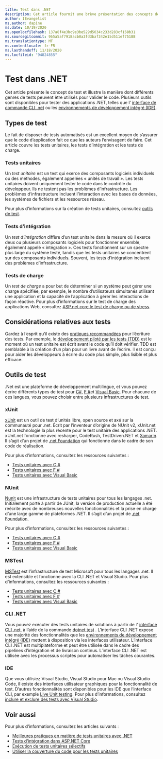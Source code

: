 ```yaml
---
title: Test dans .NET
description: Cet article fournit une brève présentation des concepts de test, de la terminologie et des outils de test dans .NET.
author: IEvangelist
ms.author: dapine
ms.date: 10/19/2020
ms.openlocfilehash: 137a8f4e3bc9e3be529d5034c233d283cf158b31
ms.sourcegitcommit: 965a5af7918acb0a3fd3baf342e15d511ef75188
ms.translationtype: MT
ms.contentlocale: fr-FR
ms.lasthandoff: 11/18/2020
ms.locfileid: "94824855"
---
```

# <a name="testing-in-net"></a>Test dans .NET

Cet article présente le concept de test et illustre la manière dont différents genres de tests peuvent être utilisés pour valider le code. Plusieurs outils sont disponibles pour tester des applications .NET, telles que l' [interface de commande CLI .net](#net-cli) ou les [environnements de développement intégré (IDE)](#ide).

## <a name="test-types"></a>Types de test

Le fait de disposer de tests automatisés est un excellent moyen de s’assurer que le code d’application fait ce que les auteurs l’envisagent de faire. Cet article couvre les tests unitaires, les tests d’intégration et les tests de charge.

### <a name="unit-tests"></a>Tests unitaires

Un *test unitaire* est un test qui exerce des composants logiciels individuels ou des méthodes, également appelées « unités de travail ». Les tests unitaires doivent uniquement tester le code dans le contrôle du développeur. Ils ne testent pas les problèmes d’infrastructure. Les problèmes d’infrastructure incluent l’interaction avec les bases de données, les systèmes de fichiers et les ressources réseau.

Pour plus d’informations sur la création de tests unitaires, consultez [outils de test](#testing-tools).

### <a name="integration-tests"></a>Tests d’intégration

Un *test d’intégration* diffère d’un test unitaire dans la mesure où il exerce deux ou plusieurs composants logiciels pour fonctionner ensemble, également appelé « intégration ». Ces tests fonctionnent sur un spectre plus large du système testé, tandis que les tests unitaires se concentrent sur des composants individuels. Souvent, les tests d’intégration incluent des problèmes d’infrastructure.

### <a name="load-tests"></a>Tests de charge

Un *test de charge* a pour but de déterminer si un système peut gérer une charge spécifiée, par exemple, le nombre d’utilisateurs simultanés utilisant une application et la capacité de l’application à gérer les interactions de façon réactive. Pour plus d’informations sur le test de charge des applications Web, consultez [ASP.net core le test de charge ou de stress](/aspnet/core/test/load-tests).

## <a name="test-considerations"></a>Considérations relatives aux tests

Gardez à l’esprit qu’il existe des [pratiques recommandées](unit-testing-best-practices.md) pour l’écriture des tests. Par exemple, le [développement piloté par les tests (TDD)](https://deviq.com/test-driven-development) est le moment où un test unitaire est écrit avant le code qu’il doit vérifier. TDD est semblable à la création d’un plan pour un livre avant de l’écrire. Il est conçu pour aider les développeurs à écrire du code plus simple, plus lisible et plus efficace.

## <a name="testing-tools"></a>Outils de test

.Net est une plateforme de développement multilingue, et vous pouvez écrire différents types de test pour [C#](../../csharp/index.yml), [F #](../../fsharp/index.yml)et [Visual Basic](../../visual-basic/index.yml). Pour chacune de ces langues, vous pouvez choisir entre plusieurs infrastructures de test.

### <a name="xunit"></a>xUnit

[xUnit](https://xunit.net) est un outil de test d’unités libre, open source et axé sur la communauté pour .net. Écrit par l’inventeur d’origine de NUnit v2, xUnit.net est la technologie la plus récente pour le test unitaire des applications .NET. xUnit.net fonctionne avec resharper, CodeRush, TestDriven.NET et [Xamarin](https://dotnet.microsoft.com/apps/xamarin). Il s’agit d’un projet de [.net Foundation](https://dotnetfoundation.org) qui fonctionne dans le cadre de son code de réalisation.

Pour plus d’informations, consultez les ressources suivantes :

- [Tests unitaires avec C #](unit-testing-with-dotnet-test.md)
- [Tests unitaires avec F #](unit-testing-fsharp-with-dotnet-test.md)
- [Tests unitaires avec Visual Basic](unit-testing-visual-basic-with-dotnet-test.md)

### <a name="nunit"></a>NUnit

[Nunit](https://nunit.org) est une infrastructure de tests unitaires pour tous les langages .net. Initialement porté à partir de JUnit, la version de production actuelle a été réécrite avec de nombreuses nouvelles fonctionnalités et la prise en charge d’une large gamme de plateformes .NET. Il s’agit d’un projet de [.net Foundation](https://dotnetfoundation.org).

Pour plus d’informations, consultez les ressources suivantes :

- [Tests unitaires avec C #](unit-testing-with-nunit.md)
- [Tests unitaires avec F #](unit-testing-fsharp-with-nunit.md)
- [Tests unitaires avec Visual Basic](unit-testing-visual-basic-with-nunit.md)

### <a name="mstest"></a>MSTest

[MSTest](https://github.com/Microsoft/testfx-docs) est l’infrastructure de test Microsoft pour tous les langages .net. Il est extensible et fonctionne avec la CLI .NET et Visual Studio. Pour plus d’informations, consultez les ressources suivantes :

- [Tests unitaires avec C #](unit-testing-with-mstest.md)
- [Tests unitaires avec F #](unit-testing-fsharp-with-mstest.md)
- [Tests unitaires avec Visual Basic](unit-testing-visual-basic-with-mstest.md)

### <a name="net-cli"></a>CLI .NET

Vous pouvez exécuter des tests unitaires de solutions à partir de l' [interface CLI .net](../tools/index.md), à l’aide de la commande [dotnet test](../tools/dotnet-test.md) . L’interface CLI .NET expose une majorité des fonctionnalités que les [environnements de développement intégré (IDE)](#ide) mettent à disposition via les interfaces utilisateur. L’interface CLI .NET est multiplateforme et peut être utilisée dans le cadre des pipelines d’intégration et de livraison continus. L’interface CLI .NET est utilisée avec les processus scriptés pour automatiser les tâches courantes.

### <a name="ide"></a>IDE

Que vous utilisiez Visual Studio, Visual Studio pour Mac ou Visual Studio Code, il existe des interfaces utilisateur graphiques pour la fonctionnalité de test. D’autres fonctionnalités sont disponibles pour les IDE que l’interface CLI, par exemple [Live Unit testing](/visualstudio/test/live-unit-testing). Pour plus d’informations, consultez [inclure et exclure des tests avec Visual Studio](/visualstudio/test/live-unit-testing#include-and-exclude-test-projects-and-test-methods).

## <a name="see-also"></a>Voir aussi

Pour plus d’informations, consultez les articles suivants :

- [Meilleures pratiques en matière de tests unitaires avec .NET](unit-testing-best-practices.md)
- [Tests d’intégration dans ASP.NET Core](/aspnet/core/test/integration-tests#test-app-prerequisites)
- [Exécution de tests unitaires sélectifs](selective-unit-tests.md)
- [Utiliser la couverture du code pour les tests unitaires](unit-testing-code-coverage.md)
